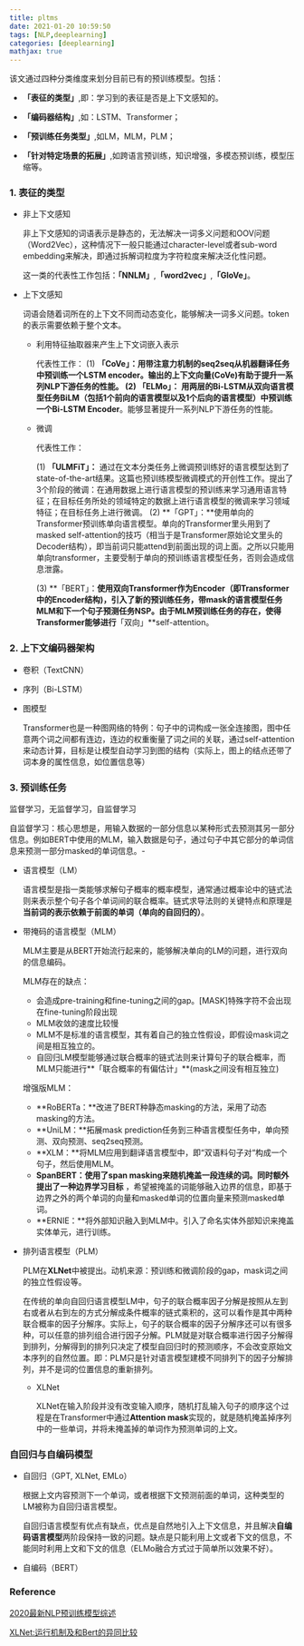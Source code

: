 ```yaml
---
title: pltms
date: 2021-01-20 10:59:50
tags: [NLP,deeplearning]
categories: [deeplearning]
mathjax: true
---
```


该文通过四种分类维度来划分目前已有的预训练模型。包括：

- **「表征的类型」**,即：学习到的表征是否是上下文感知的。

- **「编码器结构」**,如：LSTM、Transformer；

- **「预训练任务类型」**,如LM，MLM，PLM；

- **「针对特定场景的拓展」**,如跨语言预训练，知识增强，多模态预训练，模型压缩等。

  <!--more-->

###  1. 表征的类型

- 非上下文感知

  非上下文感知的词语表示是静态的，无法解决一词多义问题和OOV问题（Word2Vec），这种情况下一般只能通过character-level或者sub-word embedding来解决，即通过拆解词粒度为字符粒度来解决泛化性问题。

  这一类的代表性工作包括：**「NNLM」**,**「word2vec」**,**「GloVe」**。

- 上下文感知

  词语会随着词所在的上下文不同而动态变化，能够解决一词多义问题。token的表示需要依赖于整个文本。

  - 利用特征抽取器来产生上下文词嵌入表示

    代表性工作：
    (1) **「CoVe」：**用带注意力机制的seq2seq从机器翻译任务中预训练一个LSTM encoder。输出的上下文向量(CoVe)有助于提升一系列NLP下游任务的性能。
    (2) **「ELMo」：** 用两层的Bi-LSTM从双向语言模型任务BiLM（包括1个前向的语言模型以及1个后向的语言模型）中预训练一个**Bi-LSTM Encoder**。能够显著提升一系列NLP下游任务的性能。

  - 微调

    代表性工作：

    (1) **「ULMFiT」：** 通过在文本分类任务上微调预训练好的语言模型达到了state-of-the-art结果。这篇也预训练模型微调模式的开创性工作。提出了3个阶段的微调：在通用数据上进行语言模型的预训练来学习通用语言特征；在目标任务所处的领域特定的数据上进行语言模型的微调来学习领域特征；在目标任务上进行微调。
    (2) **「GPT」：**使用单向的Transformer预训练单向语言模型。单向的Transformer里头用到了masked self-attention的技巧（相当于是Transformer原始论文里头的Decoder结构），即当前词只能attend到前面出现的词上面。之所以只能用单向transformer，主要受制于单向的预训练语言模型任务，否则会造成信息泄露。

    (3) **「BERT」：**使用双向Transformer作为Encoder（即Transformer中的Encoder结构)，引入了新的预训练任务，带mask的语言模型任务MLM和下一个句子预测任务NSP。由于MLM预训练任务的存在，使得Transformer能够进行**「双向」**self-attention。

###  2. 上下文编码器架构

- 卷积（TextCNN）

- 序列（Bi-LSTM）

- 图模型

  Transformer也是一种图网络的特例：句子中的词构成一张全连接图，图中任意两个词之间都有连边，连边的权重衡量了词之间的关联，通过self-attention来动态计算，目标是让模型自动学习到图的结构（实际上，图上的结点还带了词本身的属性信息，如位置信息等）

###  3. 预训练任务

监督学习，无监督学习，自监督学习

自监督学习：核心思想是，用输入数据的一部分信息以某种形式去预测其另一部分信息。例如BERT中使用的MLM，输入数据是句子，通过句子中其它部分的单词信息来预测一部分masked的单词信息。-

- 语言模型（LM）

  语言模型是指一类能够求解句子概率的概率模型，通常通过概率论中的链式法则来表示整个句子各个单词间的联合概率。链式求导法则的关键特点和原理是**当前词的表示依赖于前面的单词（单向的自回归的）**。

- 带掩码的语言模型（MLM）

  MLM主要是从BERT开始流行起来的，能够解决单向的LM的问题，进行双向的信息编码。

  MLM存在的缺点：

  - 会造成pre-training和fine-tuning之间的gap。[MASK]特殊字符不会出现在fine-tuning阶段出现
  - MLM收敛的速度比较慢
  - MLM不是标准的语言模型，其有着自己的独立性假设，即假设mask词之间是相互独立的。
  - 自回归LM模型能够通过联合概率的链式法则来计算句子的联合概率，而MLM只能进行**「联合概率的有偏估计」**(mask之间没有相互独立)

  增强版MLM：

  - **RoBERTa：**改进了BERT种静态masking的方法，采用了动态masking的方法。
  - **UniLM：**拓展mask prediction任务到三种语言模型任务中，单向预测、双向预测、seq2seq预测。
  - **XLM：**将MLM应用到翻译语言模型中，即“双语料句子对“构成一个句子，然后使用MLM。
  - **SpanBERT：**使用了span masking来随机掩盖一段连续的词。同时额外提出了一种**边界学习目标** ，希望被掩盖的词能够融入边界的信息，即基于边界之外的两个单词的向量和masked单词的位置向量来预测masked单词。
  - **ERNIE：**将外部知识融入到MLM中。引入了命名实体外部知识来掩盖实体单元，进行训练。

- 排列语言模型（PLM）

  PLM在**XLNet**中被提出。动机来源：预训练和微调阶段的gap，mask词之间的独立性假设等。

  在传统的单向自回归语言模型LM中，句子的联合概率因子分解是按照从左到右或者从右到左的方式分解成条件概率的链式乘积的，这可以看作是其中两种联合概率的因子分解序。实际上，句子的联合概率的因子分解序还可以有很多种，可以任意的排列组合进行因子分解。PLM就是对联合概率进行因子分解得到排列，分解得到的排列只决定了模型自回归时的预测顺序，不会改变原始文本序列的自然位置。即：PLM只是针对语言模型建模不同排列下的因子分解排列，并不是词的位置信息的重新排列。

  - XLNet

    XLNet在输入阶段并没有改变输入顺序，随机打乱输入句子的顺序这个过程是在Transformer中通过**Attention mask**实现的，就是随机掩盖掉序列中的一些单词，并将未掩盖掉的单词作为预测单词的上文。

###  自回归与自编码模型

- 自回归（GPT, XLNet, EMLo）

  根据上文内容预测下一个单词，或者根据下文预测前面的单词，这种类型的LM被称为自回归语言模型。

  自回归语言模型有优点有缺点，优点是自然地引入上下文信息，并且解决**自编码语言模型**两阶段保持一致的问题。缺点是只能利用上文或者下文的信息，不能同时利用上文和下文的信息（ELMo融合方式过于简单所以效果不好）。

- 自编码（BERT）

  

###  Reference

[2020最新NLP预训练模型综述](https://zhuanlan.zhihu.com/p/317260710)

[XLNet:运行机制及和Bert的异同比较](https://zhuanlan.zhihu.com/p/70257427)